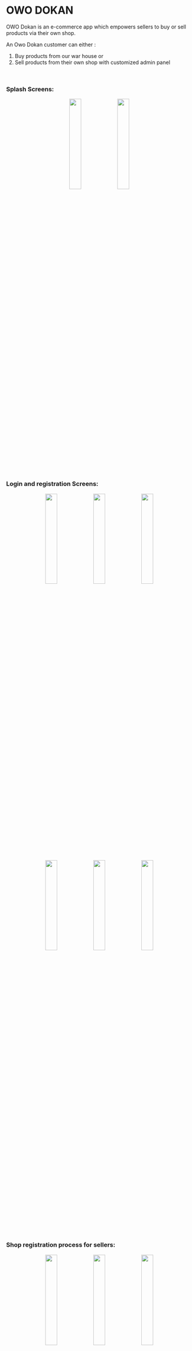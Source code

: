 # <b>OWO DOKAN</b>

OWO Dokan is an e-commerce app which empowers sellers to buy or sell products via their own shop.

An Owo Dokan customer can either : </br>

1. Buy products from our war house or </br>
2. Sell products from their own shop with customized admin panel

</br>
<h3><b>Splash Screens:</b></h3>

<p align="center">
    <img src="images/Screenshot_1607503663.png?raw=true" width = "25%"/>
    <img src="images/Screenshot_1607503665.png?raw=true" width="25%"/>
</p>

</br>
<h3><b>Login and registration Screens:</b></h3>

 <p align="center">
    <img src="images/Screenshot_1607504014.png?raw=true" width="25%"/>
    <img src="images/Screenshot_1607504022.png?raw=true" width="25%"/>
    <img src = "images/Screenshot_1607504051.png?raw=true" width = 25%>
  </p>

  <p align="center">
    <img src="images/Screenshot_1607504060.png?raw=true" width="25%"/>
    <img src="images/Screenshot_1607504071.png?raw=true" width="25%"/>
    <img src = "images/Screenshot_1607504568.png?raw=true" width = 25%>
  </p>

</br>
<h3><b>Shop registration process for sellers: </b></h3>

<p align="center">
    <img src="images/Screenshot_1607504578.png?raw=true" width="25%"/>
    <img src="images/Screenshot_1607504610.png?raw=true" width="25%"/>
    <img src = "images/Screenshot_1607504616.png?raw=true" width = 25%>
  </p>

  <p align="center">
    <img src="images/Screenshot_1607505093.png?raw=true" width="25%"/>
  </p>

  (An admin will approve shop information from admin portal and then seller is permitted to loginto system)

  </br>
  <h3><b>Home Screens:</b><h3>

  <p align="center">
    <img src="images/Screenshot_1607505205.png?raw=true" width="25%"/>
    <img src="images/Screenshot_1607505208.png?raw=true" width="25%"/>
    <img src = "images/Screenshot_1607505210.png?raw=true" width = 25%>
  </p>

  <h4>Subcategory wise products:<h4>
   <p align="center">
    <img src="images/Screenshot_1607505305.png?raw=true" width="25%"/>
    <img src="images/Screenshot_1607505312.png?raw=true" width="25%"/>
  </p>

  <h4>Product Details:<h4>
   <p align="center">
    <img src="images/Screenshot_1607505465.png?raw=true" width="25%"/>
    <img src="images/Screenshot_1607505470.png?raw=true" width="25%"/>
  </p>

  <h4>Product Search and filtering:<h4>
   <p align="center">
    <img src="images/Screenshot_1607505667.png?raw=true" width="25%"/>
    <img src="images/Screenshot_1607505670.png?raw=true" width="25%"/>
    <img src="images/Screenshot_1607505673.png?raw=true" width="25%"/>
  </p>

<h4>Shopping Cart:<h4>
  <p align="center">
    <img src="images/Screenshot_1607505485.png?raw=true" width="25%"/>
    <img src="images/Screenshot_1607505490.png?raw=true" width="25%"/>
    <img src="images/Screenshot_1607505494.png?raw=true" width="25%"/>
  </p>

  <h4>Wish List:<h4>
  <p align="center">
    <img src="images/Screenshot_1607505559.png?raw=true" width="25%"/>
  </p>

<h4>Order details:<h4>
  <p align="center">
    <img src="images/Screenshot_1607505535.png?raw=true" width="25%"/>
    <img src="images/Screenshot_1607505537.png?raw=true" width="25%"/>
    <img src="images/Screenshot_1607505540.png?raw=true" width="25%"/>
  </p>

<h4>Shipping system:<h4>
  <p align="center">
    <img src="images/Screenshot_1607505507.png?raw=true" width="25%"/>
    <img src="images/Screenshot_1607505522.png?raw=true" width="25%"/>
  </p>



  <h4>Built in support system:<h4>
  <p align="center">
    <img src="images/Screenshot_1607505323.png?raw=true" width="25%"/>
    <img src="images/Screenshot_1607505326.png?raw=true" width="25%"/>
    <img src="images/Screenshot_1607505413.png?raw=true" width="25%"/>
  </p>

  <h4>Modern Nav bar: <h4>
  <p align="center">
    <img src="images/Screenshot_1607505454.png?raw=true" width="25%"/>
  </p>

  <h4>Built in calculator support for sellers:<h4>
   <p align="center">
    <img src="images/Screenshot_1607505226.png?raw=true" width="25%"/>
  </p>

  <h4>Seller administrative dashboard:<h4>
  <p align="center">
    <img src="images/Screenshot_1607505588.png?raw=true" width="25%"/>
  </p>

  <h3>User Debts management:<h3>
  <p align="center">
    <img src="images/Screenshot_1607505611.png?raw=true" width="25%"/>
    <img src="images/Screenshot_1607505608.png?raw=true" width="25%"/>
    <img src="images/Screenshot_1607505641.png?raw=true" width="25%"/>
  </p>

  <h4>Pdf invoice:</h4>
   <p align="center">
    <img src="images/Screenshot_1607505645.png?raw=true" width="25%"/>
  </p>

  <h1>Exiting from app:</h1>
  <p align="center">
    <img src="images/Screenshot_1607505677.png?raw=true" width="25%"/>
  </p>

</br>
</br>
<h1><b><u>Spring boot backend from owo dokan :</u></b><h1> 
    <a href = "https://github.com/Amimul1234/OwoDokan-Backend.git">Backend Link</a>
    
</br>
</br>
<h1><b><u>Admin panel apk link :</u></b><h1> 
    <a href = "https://github.com/Amimul1234/OwoSuperAdmin.git">Admin panel</a>
